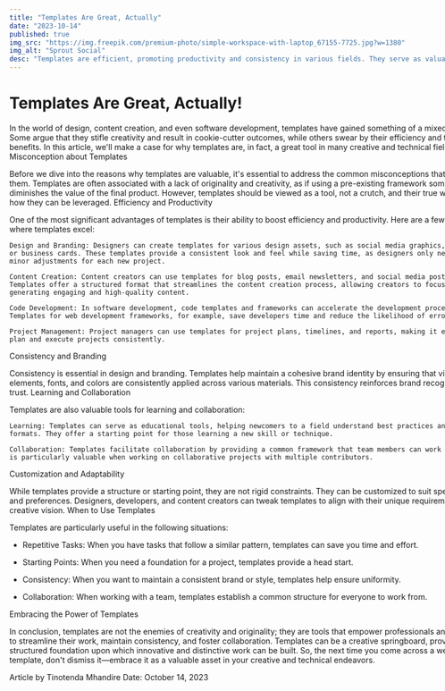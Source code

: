 ```yaml
---
title: "Templates Are Great, Actually"
date: "2023-10-14"
published: true
img_src: "https://img.freepik.com/premium-photo/simple-workspace-with-laptop_67155-7725.jpg?w=1380"
img_alt: "Sprout Social"
desc: "Templates are efficient, promoting productivity and consistency in various fields. They serve as valuable tools for learning and collaboration, offering a foundation for newcomers and facilitating teamwork. Furthermore, templates are not rigid constraints but adaptable starting points that can be customized to meet specific needs and creative visions. "
---
```


# Templates Are Great, Actually!

In the world of design, content creation, and even software development, templates have gained something of a mixed reputation. Some argue that they stifle creativity and result in cookie-cutter outcomes, while others swear by their efficiency and time-saving benefits. In this article, we'll make a case for why templates are, in fact, a great tool in many creative and technical fields.
The Misconception about Templates

Before we dive into the reasons why templates are valuable, it's essential to address the common misconceptions that surround them. Templates are often associated with a lack of originality and creativity, as if using a pre-existing framework somehow diminishes the value of the final product. However, templates should be viewed as a tool, not a crutch, and their true worth lies in how they can be leveraged.
Efficiency and Productivity

One of the most significant advantages of templates is their ability to boost efficiency and productivity. Here are a few areas where templates excel:

    Design and Branding: Designers can create templates for various design assets, such as social media graphics, brochures, or business cards. These templates provide a consistent look and feel while saving time, as designers only need to make minor adjustments for each new project.

    Content Creation: Content creators can use templates for blog posts, email newsletters, and social media posts. Templates offer a structured format that streamlines the content creation process, allowing creators to focus on generating engaging and high-quality content.

    Code Development: In software development, code templates and frameworks can accelerate the development process. Templates for web development frameworks, for example, save developers time and reduce the likelihood of errors.

    Project Management: Project managers can use templates for project plans, timelines, and reports, making it easier to plan and execute projects consistently.

Consistency and Branding

Consistency is essential in design and branding. Templates help maintain a cohesive brand identity by ensuring that visual elements, fonts, and colors are consistently applied across various materials. This consistency reinforces brand recognition and trust.
Learning and Collaboration

Templates are also valuable tools for learning and collaboration:

    Learning: Templates can serve as educational tools, helping newcomers to a field understand best practices and standard formats. They offer a starting point for those learning a new skill or technique.

    Collaboration: Templates facilitate collaboration by providing a common framework that team members can work with. This is particularly valuable when working on collaborative projects with multiple contributors.

Customization and Adaptability

While templates provide a structure or starting point, they are not rigid constraints. They can be customized to suit specific needs and preferences. Designers, developers, and content creators can tweak templates to align with their unique requirements and creative vision.
When to Use Templates

Templates are particularly useful in the following situations:

-    Repetitive Tasks: When you have tasks that follow a similar pattern, templates can save you time and effort.

-    Starting Points: When you need a foundation for a project, templates provide a head start.

-    Consistency: When you want to maintain a consistent brand or style, templates help ensure uniformity.

-    Collaboration: When working with a team, templates establish a common structure for everyone to work from.

Embracing the Power of Templates

In conclusion, templates are not the enemies of creativity and originality; they are tools that empower professionals and creators to streamline their work, maintain consistency, and foster collaboration. Templates can be a creative springboard, providing a structured foundation upon which innovative and distinctive work can be built. So, the next time you come across a well-crafted template, don't dismiss it—embrace it as a valuable asset in your creative and technical endeavors.

Article by Tinotenda Mhandire
Date: October 14, 2023

<style>
    * {
        width: 90vw;
    }
</style>